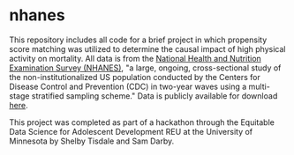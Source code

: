 # nhanes

This repository includes all code for a brief project in which propensity score matching was utilized to determine the causal impact of high physical activity on mortality. All data is from the [National Health and Nutrition Examination Survey (NHANES)](https://www.cdc.gov/nchs/nhanes/index.html), "a large, ongoing, cross-sectional study of the non-institutionalized US population conducted by the Centers for Disease Control and Prevention (CDC) in two-year waves using a multi-stage stratified sampling scheme." Data is publicly available for download [here](https://functionaldataanalysis.org/dataset_nhanes.html).

This project was completed as part of a hackathon through the Equitable Data Science for Adolescent Development REU at the University of Minnesota by Shelby Tisdale and Sam Darby.
